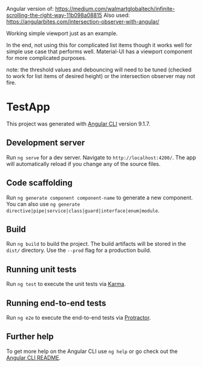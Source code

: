 Angular version of: https://medium.com/walmartglobaltech/infinite-scrolling-the-right-way-11b098a08815
Also used: https://angularbites.com/intersection-observer-with-angular/

Working simple viewport just as an example.

In the end, not using this for complicated list items though it works well for simple use case that performs well. Material-UI has a viewport component for more complicated purposes. 

note: the threshold values and debouncing will need to be tuned (checked to work for list items of desired height) or the intersection observer may not fire.

# TestApp

This project was generated with [Angular CLI](https://github.com/angular/angular-cli) version 9.1.7.

## Development server

Run `ng serve` for a dev server. Navigate to `http://localhost:4200/`. The app will automatically reload if you change any of the source files.

## Code scaffolding

Run `ng generate component component-name` to generate a new component. You can also use `ng generate directive|pipe|service|class|guard|interface|enum|module`.

## Build

Run `ng build` to build the project. The build artifacts will be stored in the `dist/` directory. Use the `--prod` flag for a production build.

## Running unit tests

Run `ng test` to execute the unit tests via [Karma](https://karma-runner.github.io).

## Running end-to-end tests

Run `ng e2e` to execute the end-to-end tests via [Protractor](http://www.protractortest.org/).

## Further help

To get more help on the Angular CLI use `ng help` or go check out the [Angular CLI README](https://github.com/angular/angular-cli/blob/master/README.md).
